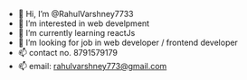 - 👋 Hi, I’m @RahulVarshney7733
- 👀 I’m interested in web develpment
- 🌱 I’m currently learning reactJs 
- 💞️ I’m looking for job in web developer / frontend developer
- 📫 contact no. 8791579179
- 📫 email: rahulvarshney773@gmail.com

